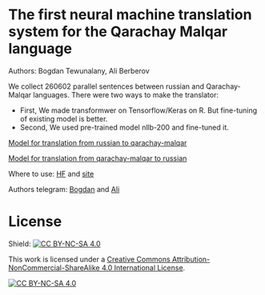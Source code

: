 # The first neural machine translation system for the Qarachay Malqar language
 
Authors: Bogdan Tewunalany, Ali Berberov

We collect 260602 parallel sentences between russian and Qarachay-Malqar languages. There were two ways to make the translator:  
  * First, We made transformwer on Tensorflow/Keras on R. But fine-tuning of existing model is better.    
  * Second, We used pre-trained model nllb-200 and fine-tuned it.  

[Model for translation from russian to qarachay-malqar](https://huggingface.co/TSjB/mbart-large-52-ru-qm-v2)

[Model for translation from qarachay-malqar to russian](https://huggingface.co/TSjB/mbart-large-52-qm-ru-v2)

Where to use:
[HF](https://huggingface.co/spaces/TSjB/QM_RU_translator) and [site](https://tsjb-qm-ru-translator.hf.space/?)

Authors telegram:
[Bogdan](https://t.me/bogdan_tewunalany) and
[Ali](https://t.me/ali_bulat1990)  

# License
Shield: [![CC BY-NC-SA 4.0][cc-by-nc-sa-shield]][cc-by-nc-sa]

This work is licensed under a
[Creative Commons Attribution-NonCommercial-ShareAlike 4.0 International License][cc-by-nc-sa].

[![CC BY-NC-SA 4.0][cc-by-nc-sa-image]][cc-by-nc-sa]

[cc-by-nc-sa]: http://creativecommons.org/licenses/by-nc-sa/4.0/
[cc-by-nc-sa-image]: https://licensebuttons.net/l/by-nc-sa/4.0/88x31.png
[cc-by-nc-sa-shield]: https://img.shields.io/badge/License-CC%20BY--NC--SA%204.0-lightgrey.svg
